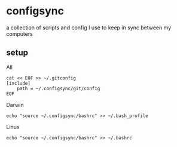 # configsync
a collection of scripts and config I use to keep in sync between my computers


## setup

All

```
cat << EOF >> ~/.gitconfig
[include] 
    path = ~/.configsync/git/config
EOF

```

Darwin

```
echo "source ~/.configsync/bashrc" >> ~/.bash_profile
```

Linux

```
echo "source ~/.configsync/bashrc" >> ~/.bashrc
```


